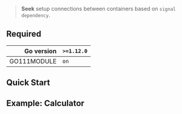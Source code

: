 
> **Seek** setup connections between containers based on `signal dependency`. 

## Required

|Go version|`>=1.12.0`|
|--:|:--|
|GO111MODULE|`on`|

## Quick Start

## Example: Calculator